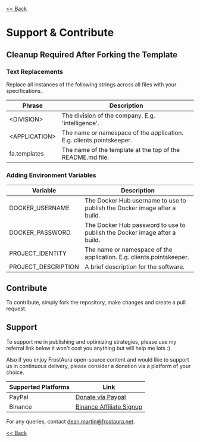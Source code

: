 [<< Back](../README.md)

# Support & Contribute
## Cleanup Required After Forking the Template
### Text Replacements
Replace all instances of the following strings across all files with your specifications.

| Phrase | Description |
| -- | -- |
| \<DIVISION> | The division of the company. E.g. 'intelligence'.
| \<APPLICATION> | The name or namespace of the application. E.g. clients.pointskeeper.
| fa.templates | The name of the template at the top of the README.md file.

### Adding Environment Variables
| Variable | Description |
| -- | -- |
| DOCKER_USERNAME | The Docker Hub username to use to publish the Docker image after a build.
| DOCKER_PASSWORD | The Docker Hub password to use to publish the Docker image after a build.
| PROJECT_IDENTITY | The name or namespace of the application. E.g. clients.pointskeeper.
| PROJECT_DESCRIPTION | A brief description for the software.

## Contribute
To contribute, simply fork the repository, make changes and create a pull request.

## Support
To support me in publishing and optimizing strategies, please use my referral link below it won't cost you anything but will help me lots :)

Also if you enjoy FrostAura open-source content and would like to support us in continuous delivery, please consider a donation via a platform of your choice.

| Supported Platforms | Link |
| ------------------- | ---- |
| PayPal | [Donate via Paypal](https://www.paypal.com/donate/?hosted_button_id=SVEXJC9HFBJ72) |
| Binance | [Binance Affiliate Signup](https://accounts.binance.com/en/register?ref=68898442) |

For any queries, contact dean.martin@frostaura.net.

[<< Back](../README.md)
